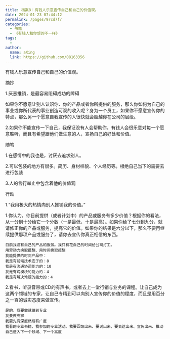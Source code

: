 ```yaml
---
title: 档案8：有钱人乐意宣传自己和自己的价值观。
date: 2024-01-23 07:44:12
permalink: /pages/97cd7f/
categories:
  - 书籍
  - 《有钱人和你想的不一样》
tags:
  - 
author: 
  name: aXing
  link: https://github.com/08163356
---
```

有钱人乐意宣传自己和自己的价值观。

摘抄

1.厌恶推销，是最容易阻碍成功的障碍

如果你不愿意让别人认识你、你的产品或者你所提供的服务，那么你如何为自己的事业或你所代表的事业创造可观的收入呢？身为一个员工，如果你不愿意宣传你的特点，那么另一个愿意自我宣传的人很快就会超越你在公司的层级。

2.如果你不能宣传一下自己，我保证没有人会帮助你。有钱人会很乐意对每一个愿意聆听，而且有希望跟他们做生意的人，宣扬自己的好处和价值。

随笔

1.在感情中的我也是，讨厌去追求别人。

2.可以包装的地方有很多。简历、身材样貌、个人经历等。根绝自己当下的需要去进行包装

3.人的言行举止中包含着他的价值观

行动

1.“我用极大的热情向别人推销我的价值。”

1.你认为，你目前提供（或者计划中）的产品或服务有多少价值？根据你的看法，从一分到十分给它一个分数（一是最低，十是最高）。如果你给了七分到九分，就请修正你的产品或服务，提高它的价值。如果你的结果是六分以下，那么不要再继续提供那项产品或服务了，请你去宣传你真正相信的东西。

```
目前我没有自己的产品和服务。我只有花自己的时间给公司打工。
用劳动力换取报酬、用时间换取报酬
我能提供的时间产品中：
我是有前端技术底子的：8
我是有沟通协调能力的：10
我是有跨模块的能力的：4
我是有解决难题的能力的：4
```

2.看书，听录音带或CD的有声书，或者去上一堂行销与业务的课程。让自己成为这两个领域的专家，让自己专精到可以向别人宣传你的价值的程度，而且是用百分之一百的诚实态度来做宣传。

```
是的，我要做就做到专业
我要做专家
我要先有深度然后有广度
我看的专业书籍、我参加的专业活动。我要回馈出来、要说出来、要表达出来、宣传出来、推动自己进入下一个领域、下一个高度
```

